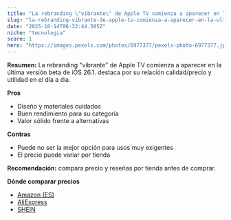 ```yaml
---
title: "La rebranding \"vibrante\" de Apple TV comienza a aparecer en la última versión beta de iOS 26.1."
slug: "la-rebranding-vibrante-de-apple-tv-comienza-a-aparecer-en-la-ultima-version-beta"
date: "2025-10-14T06:32:44.505Z"
niche: "tecnologia"
score: 1
hero: "https://images.pexels.com/photos/6977377/pexels-photo-6977377.jpeg?auto=compress&cs=tinysrgb&fit=crop&h=627&w=1200&auto=compress&cs=tinysrgb&w=1200&h=675&fit=crop"
---
```


**Resumen:** La rebranding "vibrante" de Apple TV comienza a aparecer en la última versión beta de iOS 26.1. destaca por su relación calidad/precio y utilidad en el día a día.

**Pros**
- Diseño y materiales cuidados
- Buen rendimiento para su categoría
- Valor sólido frente a alternativas

**Contras**
- Puede no ser la mejor opción para usos muy exigentes
- El precio puede variar por tienda

**Recomendación:** compara precio y reseñas por tienda antes de comprar.

**Dónde comparar precios**
- [Amazon (ES)](https://www.amazon.es/s?k=La%20rebranding%20%22vibrante%22%20de%20Apple%20TV%20comienza%20a%20aparecer%20en%20la%20%C3%BAltima%20versi%C3%B3n%20beta%20de%20iOS%2026.1.&tag=teknovashop25-21)
- [AliExpress](https://www.aliexpress.com/wholesale?SearchText=La%20rebranding%20%22vibrante%22%20de%20Apple%20TV%20comienza%20a%20aparecer%20en%20la%20%C3%BAltima%20versi%C3%B3n%20beta%20de%20iOS%2026.1.)
- [SHEIN](https://www.shein.com/pdsearch/La%20rebranding%20%22vibrante%22%20de%20Apple%20TV%20comienza%20a%20aparecer%20en%20la%20%C3%BAltima%20versi%C3%B3n%20beta%20de%20iOS%2026.1.)